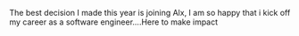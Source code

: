 The best decision I made this year is joining Alx, I am so happy that i kick off my career as a software engineer....Here to make impact
